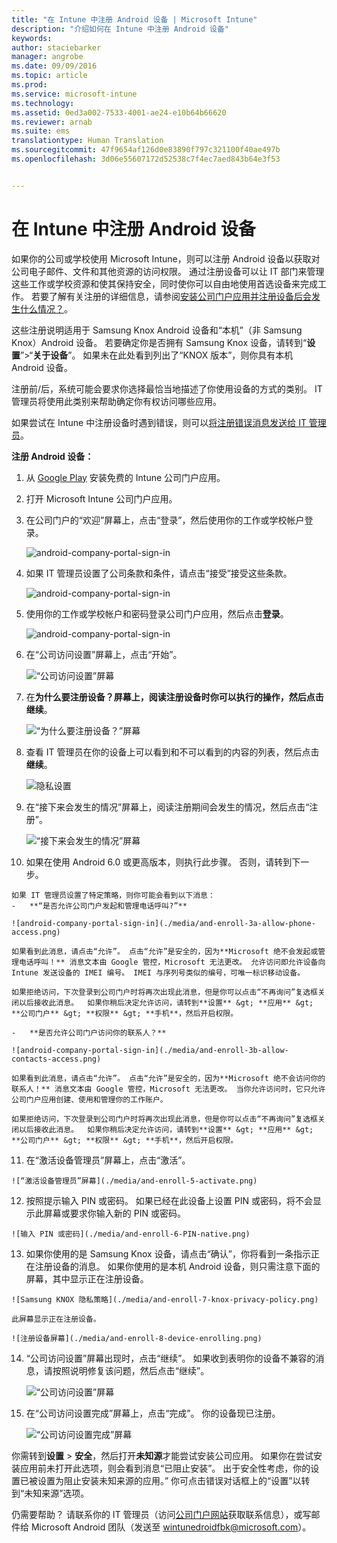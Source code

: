 ```yaml
---
title: "在 Intune 中注册 Android 设备 | Microsoft Intune"
description: "介绍如何在 Intune 中注册 Android 设备"
keywords: 
author: staciebarker
manager: angrobe
ms.date: 09/09/2016
ms.topic: article
ms.prod: 
ms.service: microsoft-intune
ms.technology: 
ms.assetid: 0ed3a002-7533-4001-ae24-e10b64b66620
ms.reviewer: arnab
ms.suite: ems
translationtype: Human Translation
ms.sourcegitcommit: 47f9654af126d0e83890f797c321100f40ae497b
ms.openlocfilehash: 3d06e55607172d52538c7f4ec7aed843b64e3f53


---
```



# 在 Intune 中注册 Android 设备

如果你的公司或学校使用 Microsoft Intune，则可以注册 Android 设备以获取对公司电子邮件、文件和其他资源的访问权限。 通过注册设备可以让 IT 部门来管理这些工作或学校资源和使其保持安全，同时使你可以自由地使用首选设备来完成工作。 若要了解有关注册的详细信息，请参阅[安装公司门户应用并注册设备后会发生什么情况？](what-happens-if-you-install-the-Company-Portal-app-and-enroll-your-device-in-intune-android.md)。

这些注册说明适用于 Samsung Knox Android 设备和“本机”（非 Samsung Knox）Android 设备。 若要确定你是否拥有 Samsung Knox 设备，请转到“**设置**”&gt;“**关于设备**”。 如果未在此处看到列出了“KNOX 版本”，则你具有本机 Android 设备。

注册前/后，系统可能会要求你选择最恰当地描述了你使用设备的方式的类别。 IT 管理员将使用此类别来帮助确定你有权访问哪些应用。

如果尝试在 Intune 中注册设备时遇到错误，则可以[将注册错误消息发送给 IT 管理员](send-enrollment-errors-to-your-it-administrator-android.md)。

**注册 Android 设备：**

1.  从 [Google Play](http://play.google.com/store/apps/details?id=com.microsoft.windowsintune.companyportal) 安装免费的 Intune 公司门户应用。

2.  打开 Microsoft Intune 公司门户应用。

3.  在公司门户的“欢迎”屏幕上，点击“登录”，然后使用你的工作或学校帐户登录。

    ![android-company-portal-sign-in](./media/and-enroll-0-welcome-screen.png)   

4.  如果 IT 管理员设置了公司条款和条件，请点击“接受”接受这些条款。

    ![android-company-portal-sign-in](./media/and-enroll-3-accept-terms.png)

5.  使用你的工作或学校帐户和密码登录公司门户应用，然后点击**登录**。

    ![android-company-portal-sign-in](./media/and-enroll-2-cp-sign-in.png)

6.  在“公司访问设置”屏幕上，点击“开始”。

    ![“公司访问设置”屏幕](./media/and-enroll-4a-comp-access-setup.png)

7.  在**为什么要注册设备？**屏幕上，阅读注册设备时你可以执行的操作，然后点击**继续**。

    ![“为什么要注册设备？”屏幕](./media/and-enroll-4b-why-enroll.png)

8.  查看 IT 管理员在你的设备上可以看到和不可以看到的内容的列表，然后点击**继续**。

    ![隐私设置](./media/and-enroll-4c-we-care-privacy.png)

9.  在“接下来会发生的情况”屏幕上，阅读注册期间会发生的情况，然后点击“注册”。

    ![“接下来会发生的情况”屏幕](./media/and-enroll-4d-what-comes-next.png)

10.  如果在使用 Android 6.0 或更高版本，则执行此步骤。 否则，请转到下一步。

    如果 IT 管理员设置了特定策略，则你可能会看到以下消息：
    -   **“是否允许公司门户发起和管理电话呼叫?”**

    ![android-company-portal-sign-in](./media/and-enroll-3a-allow-phone-access.png)

    如果看到此消息，请点击“允许”。 点击“允许”是安全的，因为**Microsoft 绝不会发起或管理电话呼叫！** 消息文本由 Google 管控，Microsoft 无法更改。 允许访问即允许设备向 Intune 发送设备的 IMEI 编号。 IMEI 与序列号类似的编号，可唯一标识移动设备。

    如果拒绝访问，下次登录到公司门户时将再次出现此消息，但是你可以点击“不再询问”复选框关闭以后接收此消息。  如果你稍后决定允许访问，请转到**设置** &gt; **应用** &gt; **公司门户** &gt; **权限** &gt; **手机**，然后开启权限。

    -   **是否允许公司门户访问你的联系人？**

    ![android-company-portal-sign-in](./media/and-enroll-3b-allow-contacts-access.png)

    如果看到此消息，请点击“允许”。 点击“允许”是安全的，因为**Microsoft 绝不会访问你的联系人！** 消息文本由 Google 管控，Microsoft 无法更改。 当你允许访问时，它只允许公司门户应用创建、使用和管理你的工作账户。

    如果拒绝访问，下次登录到公司门户时将再次出现此消息，但是你可以点击“不再询问”复选框关闭以后接收此消息。  如果你稍后决定允许访问，请转到**设置** &gt; **应用** &gt; **公司门户** &gt; **权限** &gt; **手机**，然后开启权限。

11.  在“激活设备管理员”屏幕上，点击“激活”。

    ![“激活设备管理员”屏幕](./media/and-enroll-5-activate.png)

12.  按照提示输入 PIN 或密码。 如果已经在此设备上设置 PIN 或密码，将不会显示此屏幕或要求你输入新的 PIN 或密码。

    ![输入 PIN 或密码](./media/and-enroll-6-PIN-native.png)

13.  如果你使用的是 Samsung Knox 设备，请点击“确认”，你将看到一条指示正在注册设备的消息。 如果你使用的是本机 Android 设备，则只需注意下面的屏幕，其中显示正在注册设备。

    ![Samsung KNOX 隐私策略](./media/and-enroll-7-knox-privacy-policy.png)

    此屏幕显示正在注册设备。

    ![注册设备屏幕](./media/and-enroll-8-device-enrolling.png)

14. “公司访问设置”屏幕出现时，点击“继续”。 如果收到表明你的设备不兼容的消息，请按照说明修复该问题，然后点击“继续”。

    ![“公司访问设置”屏幕](./media/and-enroll-9-comp-access-setup.png)  

11. 在“公司访问设置完成”屏幕上，点击“完成”。 你的设备现已注册。

    ![“公司访问设置完成”屏幕](./media/and-enroll-10-comp-access-setup-complete.png)

你需转到**设置** &gt; **安全**，然后打开**未知源**才能尝试安装公司应用。 如果你在尝试安装应用前未打开此选项，则会看到消息“已阻止安装”。 出于安全性考虑，你的设置已被设置为阻止安装未知来源的应用。” 你可点击错误对话框上的“设置”以转到“未知来源”选项。

仍需要帮助？ 请联系你的 IT 管理员（访问[公司门户网站](http://portal.manage.microsoft.com)获取联系信息），或写邮件给 Microsoft Android 团队（发送至 wintunedroidfbk@microsoft.com）。






<!--HONumber=Sep16_HO2-->


